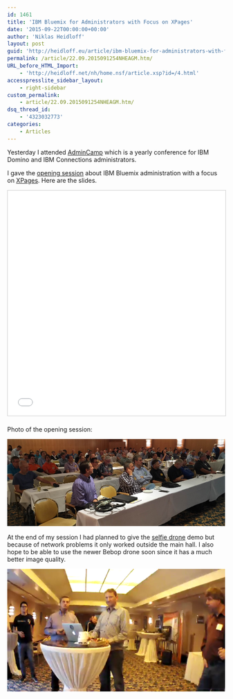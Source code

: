 ```yaml
---
id: 1461
title: 'IBM Bluemix for Administrators with Focus on XPages'
date: '2015-09-22T00:00:00+00:00'
author: 'Niklas Heidloff'
layout: post
guid: 'http://heidloff.eu/article/ibm-bluemix-for-administrators-with-focus-on-xpages/'
permalink: /article/22.09.2015091254NHEAGM.htm/
URL_before_HTML_Import:
    - 'http://heidloff.net/nh/home.nsf/article.xsp?id=/4.html'
accesspresslite_sidebar_layout:
    - right-sidebar
custom_permalink:
    - article/22.09.2015091254NHEAGM.htm/
dsq_thread_id:
    - '4323032773'
categories:
    - Articles
---
```


 Yesterday I attended [AdminCamp](http://admincamp.de/AC15/Agenda) which is a yearly conference for IBM Domino and IBM Connections administrators.

I gave the [opening session](http://www.admincamp.de/AC15/Track0Session2) about IBM Bluemix administration with a focus on [XPages](https://www.ng.bluemix.net/docs/starters/xpages/index.html). Here are the slides.

<iframe allowfullscreen="" frameborder="0" height="520" marginheight="0" marginwidth="0" scrolling="no" src="//www.slideshare.net/slideshow/embed_code/key/4dYKnovoMB2Zfi" style="border:1px solid #CCC; border-width:1px; margin-bottom:5px; max-width: 100%;" width="853"> </iframe>

Photo of the opening session:

![image](/assets/img/2015/09/admincamp15-1.jpg)

At the end of my session I had planned to give the [selfie drone](https://github.com/IBM-Bluemix/drone-selfie) demo but because of network problems it only worked outside the main hall. I also hope to be able to use the newer Bebop drone soon since it has a much better image quality.

![image](/assets/img/2015/09/admincamp15-1.png)
